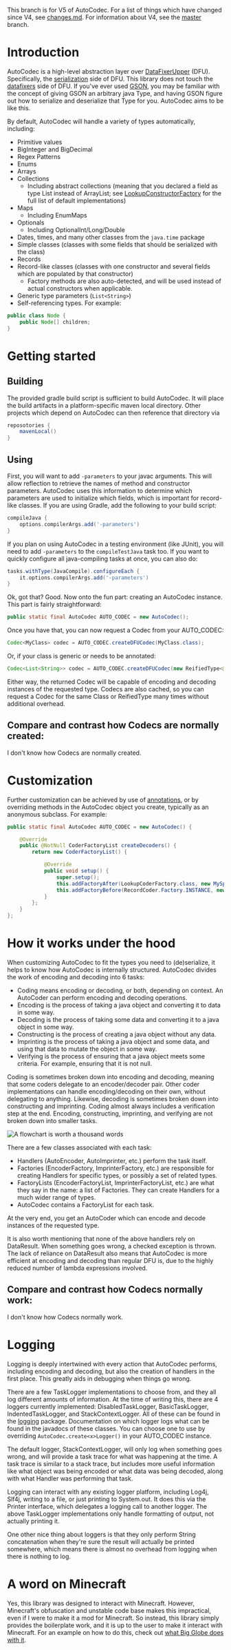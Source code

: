 This branch is for V5 of AutoCodec. For a list of things which have changed since V4, see [changes.md](https://github.com/Builderb0y/AutoCodec/blob/V5/changes.md). For information about V4, see the [master](https://github.com/Builderb0y/AutoCodec/tree/master) branch.

# Introduction

AutoCodec is a high-level abstraction layer over [DataFixerUpper](https://github.com/Mojang/DataFixerUpper) (DFU). Specifically, the [serialization](https://github.com/Mojang/DataFixerUpper/tree/master/src/main/java/com/mojang/serialization) side of DFU. This library does not touch the [datafixers](https://github.com/Mojang/DataFixerUpper/tree/master/src/main/java/com/mojang/datafixers) side of DFU. If you've ever used [GSON](https://github.com/google/gson), you may be familiar with the concept of giving GSON an arbitrary java Type, and having GSON figure out how to serialize and deserialize that Type for you. AutoCodec aims to be like this.

By default, AutoCodec will handle a variety of types automatically, including:
* Primitive values
* BigInteger and BigDecimal
* Regex Patterns
* Enums
* Arrays
* Collections
	* Including abstract collections (meaning that you declared a field as type List instead of ArrayList; see [LookupConstructorFactory](https://github.com/Builderb0y/AutoCodec/blob/master/src/main/java/builderb0y/autocodec/constructors/LookupConstructorFactory.java) for the full list of default implementations)
* Maps
	* Including EnumMaps
* Optionals
	* Including OptionalInt/Long/Double
* Dates, times, and many other classes from the `java.time` package
* Simple classes (classes with some fields that should be serialized with the class)
* Records
* Record-like classes (classes with one constructor and several fields which are populated by that constructor)
	* Factory methods are also auto-detected, and will be used instead of actual constructors when applicable.
* Generic type parameters (`List<String>`)
* Self-referencing types. For example:
```java
public class Node {
	public Node[] children;
}
```

# Getting started

## Building

The provided gradle build script is sufficient to build AutoCodec. It will place the build artifacts in a platform-specific maven local directory. Other projects which depend on AutoCodec can then reference that directory via
```groovy
reposotories {
	mavenLocal()
}
```

## Using

First, you will want to add `-parameters` to your javac arguments. This will allow reflection to retrieve the names of method and constructor parameters. AutoCodec uses this information to determine which parameters are used to initialize which fields, which is important for record-like classes. If you are using Gradle, add the following to your build script:
```groovy
compileJava {
	options.compilerArgs.add('-parameters')
}
```
If you plan on using AutoCodec in a testing environment (like JUnit), you will need to add `-parameters` to the `compileTestJava` task too. If you want to quickly configure all java-compiling tasks at once, you can also do:
```groovy
tasks.withType(JavaCompile).configureEach {
	it.options.compilerArgs.add('-parameters')
}
```

Ok, got that? Good. Now onto the fun part: creating an AutoCodec instance. This part is fairly straightforward:
```java
public static final AutoCodec AUTO_CODEC = new AutoCodec();
```
Once you have that, you can now request a Codec from your AUTO_CODEC:
```java
Codec<MyClass> codec = AUTO_CODEC.createDFUCodec(MyClass.class);
```
Or, if your class is generic or needs to be annotated:
```java
Codec<List<String>> codec = AUTO_CODEC.createDFUCodec(new ReifiedType<@SingletonArray List<@VerifyIntRange(min = 0, max = 100) Integer>>() {});
```
Either way, the returned Codec will be capable of encoding and decoding instances of the requested type. Codecs are also cached, so you can request a Codec for the same Class or ReifiedType many times without additional overhead.

## Compare and contrast how Codecs are normally created:

I don't know how Codecs are normally created.

# Customization

Further customization can be achieved by use of [annotations](https://github.com/Builderb0y/AutoCodec/tree/master/src/main/java/builderb0y/autocodec/annotations), or by overriding methods in the AutoCodec object you create, typically as an anonymous subclass. For example:
```java
public static final AutoCodec AUTO_CODEC = new AutoCodec() {

	@Override
	public @NotNull CoderFactoryList createDecoders() {
		return new CoderFactoryList() {

			@Override
			public void setup() {
				super.setup();
				this.addFactoryAfter(LookupCoderFactory.class, new MySpecialCoderFactory());
				this.addFactoryBefore(RecordCoder.Factory.INSTANCE, new MyOtherCoderFactory());
			}
		};
	}
};
```

# How it works under the hood

When customizing AutoCodec to fit the types you need to (de)serialize, it helps to know how AutoCodec is internally structured. AutoCodec divides the work of encoding and decoding into 6 tasks:
* Coding means encoding or decoding, or both, depending on context. An AutoCoder can perform encoding and decoding operations.
* Encoding is the process of taking a java object and converting it to data in some way.
* Decoding is the process of taking some data and converting it to a java object in some way.
* Constructing is the process of creating a java object without any data.
* Imprinting is the process of taking a java object and some data, and using that data to mutate the object in some way.
* Verifying is the process of ensuring that a java object meets some criteria. For example, ensuring that it is not null.

Coding is sometimes broken down into encoding and decoding, meaning that some coders delegate to an encoder/decoder pair. Other coder implementations can handle encoding/decoding on their own, without delegating to anything. Likewise, decoding is sometimes broken down into constructing and imprinting. Coding almost always includes a verification step at the end. Encoding, constructing, imprinting, and verifying are not broken down into smaller tasks.

![A flowchart is worth a thousand words](https://github.com/Builderb0y/AutoCodec/blob/master/Handler%20chain.png)

There are a few classes associated with each task:
* Handlers (AutoEncoder, AutoImprinter, etc.) perform the task itself.
* Factories (EncoderFactory, ImprinterFactory, etc.) are responsible for creating Handlers for specific types, or possibly a set of related types.
* FactoryLists (EncoderFactoryList, ImprinterFactoryList, etc.) are what they say in the name: a list of Factories. They can create Handlers for a much wider range of types.
* AutoCodec contains a FactoryList for each task.

At the very end, you get an AutoCoder which can encode and decode instances of the requested type.

It is also worth mentioning that none of the above handlers rely on DataResult. When something goes wrong, a checked exception is thrown. The lack of reliance on DataResult also means that AutoCodec is more efficient at encoding and decoding than regular DFU is, due to the highly reduced number of lambda expressions involved.

## Compare and contrast how Codecs normally work:

I don't know how Codecs normally work.

# Logging

Logging is deeply intertwined with every action that AutoCodec performs, including encoding and decoding, but also the creation of handlers in the first place. This greatly aids in debugging when things go wrong.

There are a few TaskLogger implementations to choose from, and they all log different amounts of information. At the time of writing this, there are 4 loggers currently implemented: DisabledTaskLogger, BasicTaskLogger, IndentedTaskLogger, and StackContextLogger. All of these can be found in the [logging](https://github.com/Builderb0y/AutoCodec/tree/master/src/main/java/builderb0y/autocodec/logging) package. Documentation on which logger logs what can be found in the javadocs of these classes. You can choose one to use by overriding `AutoCodec.create<x>Logger()` in your AUTO_CODEC instance.

The default logger, StackContextLogger, will only log when something goes wrong, and will provide a task trace for what was happening at the time. A task trace is similar to a stack trace, but includes more useful information like what object was being encoded or what data was being decoded, along with what Handler was performing that task.

Logging can interact with any existing logger platform, including Log4j, Slf4j, writing to a file, or just printing to System.out. It does this via the Printer interface, which delegates a logging call to another logger. The above TaskLogger implementations only handle formatting of output, not actually printing it.

One other nice thing about loggers is that they only perform String concatenation when they're sure the result will actually be printed somewhere, which means there is almost no overhead from logging when there is nothing to log.

# A word on Minecraft

Yes, this library was designed to interact with Minecraft. However, Minecraft's obfuscation and unstable code base makes this impractical, even if I were to make it a mod for Minecraft. So instead, this library simply provides the boilerplate work, and it is up to the user to make it interact with Minecraft. For an example on how to do this, check out [what Big Globe does with it](https://github.com/Builderb0y/BigGlobe/blob/scriptable-generators/src/main/java/builderb0y/bigglobe/codecs/BigGlobeAutoCodec.java).
